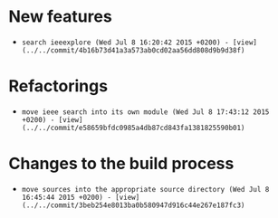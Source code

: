 
# New features

-     search ieeexplore (Wed Jul 8 16:20:42 2015 +0200) - [view](../../commit/4b16b73d41a3a573ab0cd02aa56dd808d9b9d38f) 

# Refactorings

-     move ieee search into its own module (Wed Jul 8 17:43:12 2015 +0200) - [view](../../commit/e58659bfdc0985a4db87cd843fa1381825590b01) 

# Changes to the build process

-     move sources into the appropriate source directory (Wed Jul 8 16:45:44 2015 +0200) - [view](../../commit/3beb254e8013ba0b580947d916c44e267e187fc3) 
